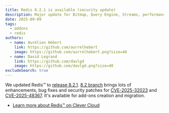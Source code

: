 ```yaml
---
title: Redis 8.2.1 is available (security update)
description: Major update for Bitmap, Query Engine, Streams, performance and security
date: 2025-09-09
tags:
  - addons
  - redis
authors:
  - name: Aurélien Hébert
    link: https://github.com/aurrelhebert
    image: https://github.com/aurrelhebert.png?size=40
  - name: David Legrand
    link: https://github.com/davlgd
    image: https://github.com/davlgd.png?size=40
excludeSearch: true
---
```


We updated Redis™ to [release 8.2.1](https://github.com/redis/redis/releases/tag/8.2.1). [8.2 branch](https://github.com/redis/redis/releases/tag/8.2.0) brings lots of enhancements, bug fixes and security patches for [CVE-2025-32023](https://nvd.nist.gov/vuln/detail/CVE-2025-32023) and [CVE-2025-48367](https://nvd.nist.gov/vuln/detail/CVE-2025-48367). It's available for add-ons creation and migration.

- [Learn more about Redis™ on Clever Cloud](/doc/addons/redis/)
